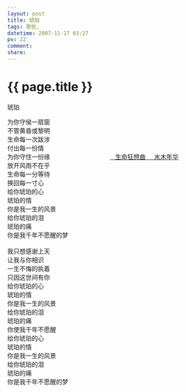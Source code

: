 ```yaml
---
layout: post
title: 琥珀
tags: 那些,
datetime: 2007-11-17 03:27
pv: 22
comment: 
share: 
---
```


{{ page.title }}
================

 <p> </p><p>琥珀</p><p>为你守侯一扇窗<br />不管黄昏或黎明<br />生命每一次跋涉<br />付出每一份情<br />为你守住一份缘&nbsp;&nbsp;&nbsp;&nbsp;&nbsp;&nbsp;&nbsp;&nbsp;&nbsp;&nbsp;&nbsp;&nbsp;&nbsp;&nbsp;&nbsp;&nbsp;&nbsp;&nbsp;&nbsp;&nbsp;&nbsp;&nbsp;&nbsp;&nbsp;&nbsp;&nbsp;&nbsp;&nbsp;&nbsp;&nbsp;&nbsp;&nbsp;&nbsp;&nbsp;&nbsp;<a target="_blank" href="http://www.tudou.com/programs/view/S6I65EAfjoI/?fullscreen=1">&nbsp;&nbsp; </a><a target="_blank" href="http://www.tudou.com/programs/view/S6I65EAfjoI/?fullscreen=1">生命狂想曲&nbsp;&nbsp;&nbsp;&nbsp;  水木年华</a><br />放开风雨不在乎<br />生命每一分等待<br />换回每一寸心<br />给你琥珀的心<br />琥珀的情<br />你是我一生的风景<br />给你琥珀的泪<br />琥珀的痛<br />你是我千年不愿醒的梦<br /><br />我只想感谢上天<br />让我与你相识<br />一生不悔的执着<br />只因这世间有你<br />给你琥珀的心<br />琥珀的情<br />你是我一生的风景<br />给你琥珀的泪<br />琥珀的痛<br />你使我千年不愿醒<br />给你琥珀的心<br />琥珀的情<br />你是我一生的风景<br />给你琥珀的泪<br />琥珀的痛<br />你是我千年不愿醒的梦<br /></p> 

